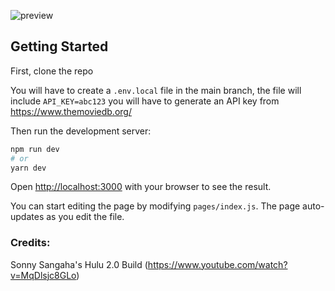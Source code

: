 ![preview](https://github.com/zayedalib/Hulu-Clone/blob/main/assets/images/Hulu%20Clone.gif)

## Getting Started

First, clone the repo

You will have to create a `.env.local` file in the main branch, the file will include `API_KEY=abc123` you will have to generate an API key from https://www.themoviedb.org/

Then run the development server:

```bash
npm run dev
# or
yarn dev
```

Open [http://localhost:3000](http://localhost:3000) with your browser to see the result.

You can start editing the page by modifying `pages/index.js`. The page auto-updates as you edit the file.


### Credits:
Sonny Sangaha's Hulu 2.0 Build (https://www.youtube.com/watch?v=MqDlsjc8GLo)
